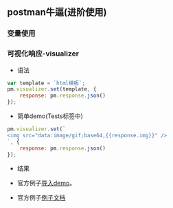 ## postman牛逼(进阶使用)

### 变量使用

### 可视化响应-visualizer  
- 语法
```javascript
var template = `html模板`;
pm.visualizer.set(template, {
    response: pm.response.json()
});
```

- 简单demo(Tests标签中)
```javascript
pm.visualizer.set(`
<img src="data:image/gif;base64,{{response.img}}" />
`, {
    response: pm.response.json()
});
```

- 结果

- 官方例子[导入demo](https://app.getpostman.com/run-collection/4e3ee3d03f6e2e7fc250?_ga=2.59246893.1882791416.1610887768-1850767576.1610887768)。
- 官方例子[例子文档](https://learning.postman.com/docs/sending-requests/visualizer/#adding-visualizer-code)

